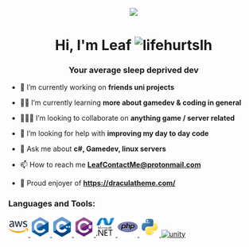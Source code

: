<p align="center">
  <img src="https://j.gifs.com/Kr7rkQ.gif" />
</p>

<h1 align="center">Hi, I'm Leaf  <img src="https://komarev.com/ghpvc/?username=lifehurtslh&label=Profile%20views&color=8080c0&style=flat-square" alt="lifehurtslh"/></h1>
<h3 align="center">Your average sleep deprived dev</h3>




- 👾 I’m currently working on **friends uni projects**

- 🧙‍♂️ I’m currently learning **more about gamedev & coding in general**

- 🕵🏽‍♂️ I’m looking to collaborate on **anything game / server related**

- 🙏 I’m looking for help with **improving my day to day code**

- 💬 Ask me about **c#, Gamedev, linux servers**

- 📫 How to reach me **LeafContactMe@protonmail.com**

- 🧛 Proud enjoyer of **https://draculatheme.com/**


<h3 align="left">Languages and Tools:</h3>
<p align="left"> <a href="https://aws.amazon.com" target="_blank" rel="noreferrer"> <img src="https://raw.githubusercontent.com/devicons/devicon/master/icons/amazonwebservices/amazonwebservices-original-wordmark.svg" alt="aws" width="40" height="40"/> </a> <a href="https://www.cprogramming.com/" target="_blank" rel="noreferrer"> <img src="https://raw.githubusercontent.com/devicons/devicon/master/icons/c/c-original.svg" alt="c" width="40" height="40"/> </a> <a href="https://www.w3schools.com/cpp/" target="_blank" rel="noreferrer"> <img src="https://raw.githubusercontent.com/devicons/devicon/master/icons/cplusplus/cplusplus-original.svg" alt="cplusplus" width="40" height="40"/> </a> <a href="https://www.w3schools.com/cs/" target="_blank" rel="noreferrer"> <img src="https://raw.githubusercontent.com/devicons/devicon/master/icons/csharp/csharp-original.svg" alt="csharp" width="40" height="40"/> </a> <a href="https://dotnet.microsoft.com/" target="_blank" rel="noreferrer"> <img src="https://raw.githubusercontent.com/devicons/devicon/master/icons/dot-net/dot-net-original-wordmark.svg" alt="dotnet" width="40" height="40"/> </a> <a href="https://www.php.net" target="_blank" rel="noreferrer"> <img src="https://raw.githubusercontent.com/devicons/devicon/master/icons/php/php-original.svg" alt="php" width="40" height="40"/> </a> <a href="https://www.python.org" target="_blank" rel="noreferrer"> <img src="https://raw.githubusercontent.com/devicons/devicon/master/icons/python/python-original.svg" alt="python" width="40" height="40"/> </a> <a href="https://unity.com/" target="_blank" rel="noreferrer"> <img src="https://www.vectorlogo.zone/logos/unity3d/unity3d-icon.svg" alt="unity" width="40" height="40"/> </a> </p>


